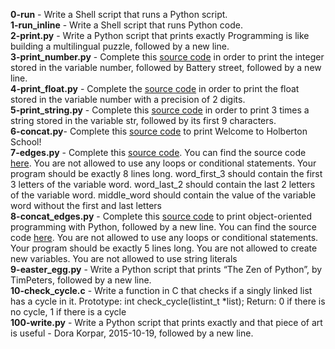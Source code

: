 **0-run** - Write a Shell script that runs a Python script.<br/> 
**1-run_inline** - Write a Shell script that runs Python code.<br/>
**2-print.py** - Write a Python script that prints exactly Programming is like building a multilingual puzzle, followed by a new line.<br/>
**3-print_number.py** - Complete this [source code](https://github.com/holbertonschool/0x00.py/blob/master/3-print_number.py) in order to print the integer stored in the variable number, followed by Battery street, followed by a new line.<br/>
**4-print_float.py** - Complete the [source code](https://github.com/holbertonschool/0x00.py/blob/master/4-print_float.py) in order to print the float stored in the variable number with a precision of 2 digits.<br/>
**5-print_string.py** - Complete this [source code](https://github.com/holbertonschool/0x00.py/blob/master/5-print_string.py) in order to print 3 times a string stored in the variable str, followed by its first 9 characters.<br/>
**6-concat.py**- Complete this [source code](https://github.com/holbertonschool/0x00.py/blob/master/6-concat.py) to print Welcome to Holberton School!<br/>
**7-edges.py** - Complete this [source code](https://github.com/holbertonschool/0x00.py/blob/master/7-edges.py). You can find the source code [here](https://github.com/holbertonschool/0x00.py/blob/master/7-edges.py). You are not allowed to use any loops or conditional statements. Your program should be exactly 8 lines long. word_first_3 should contain the first 3 letters of the variable word. word_last_2 should contain the last 2 letters of the variable word. middle_word should contain the value of the variable word without the first and last letters<br/>
**8-concat_edges.py** - Complete this [source code](https://github.com/holbertonschool/0x00.py/blob/master/8-concat_edges.py) to print object-oriented programming with Python, followed by a new line. You can find the source code [here](https://github.com/holbertonschool/0x00.py/blob/master/8-concat_edges.py). You are not allowed to use any loops or conditional statements. Your program should be exactly 5 lines long. You are not allowed to create new variables. You are not allowed to use string literals<br/>
**9-easter_egg.py** - Write a Python script that prints “The Zen of Python”, by TimPeters, followed by a new line.<br/>
**10-check_cycle.c** - Write a function in C that checks if a singly linked list has a cycle in it. Prototype: int check_cycle(listint_t *list); Return: 0 if there is no cycle, 1 if there is a cycle<br/>
**100-write.py** - Write a Python script that prints exactly and that piece of art is useful - Dora Korpar, 2015-10-19, followed by a new line.<br/>
